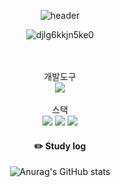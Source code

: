 <div align="center">



  ![header](https://capsule-render.vercel.app/api?type=cylinder&color=000000&height=150&section=header&text=bumjun2&fontColor=ffffff&fontSize=70&animation=fadeIn&fontAlignY=55)

  
![djlg6kkjn5ke0](https://github.com/bumjun2/bumjun2/assets/128454806/6bc839f6-9d40-4c1b-a902-90e09105c986)



  <br/>
  <br/>
개발도구<br/>
   <img     
  src="https://img.shields.io/badge/VSC-007ACC?style=for-the-badge&logo=VisualStudioCode&logoColor=white"> 
<br/><br/>
스택 <br/>
  <img src="https://img.shields.io/badge/HTML5-E34F26?style=flat&logo=HTML5&logoColor=white" />
  <img src="https://img.shields.io/badge/CSS3-1572B6?style=flat&logo=CSS3&logoColor=white" />
  <img src="https://img.shields.io/badge/JavaScript-f7df1e?style=flat&logo=JavaScript&logoColor=white" />


  #### :pencil2: Study log

  ![Anurag's GitHub stats](https://github-readme-stats.vercel.app/api?username=anuraghazra&show_icons=true&theme=radical)

</div>


